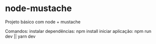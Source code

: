 # node-mustache
Projeto básico com node + mustache

Comandos:
instalar dependências: npm install
iniciar aplicação: npm run dev || yarn dev
